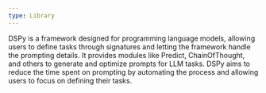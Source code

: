 ```yaml
---
type: Library
---
```


DSPy is a framework designed for programming language models, allowing users to define tasks through signatures and letting the framework handle the prompting details. It provides modules like Predict, ChainOfThought, and others to generate and optimize prompts for LLM tasks. DSPy aims to reduce the time spent on prompting by automating the process and allowing users to focus on defining their tasks.